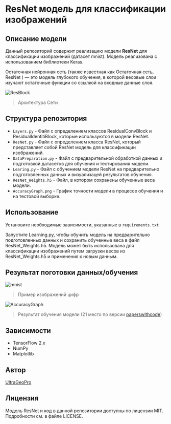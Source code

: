 
# ResNet модель для классификации изображений
## Описание модели
Данный репозиторий содержит реализацию модели **ResNet** для классификации изображений (датасет mnist). Модель реализована с использованием библиотеки Keras.

Остаточная нейронная сеть (также известная как Остаточная сеть, ResNet ) — это модель глубокого обучения, в которой весовые слои изучают остаточные функции со ссылкой на входные данные слоя.

![ResBlock](https://github.com/Ultrageopro1966/ResNet/assets/120571667/61ab44e5-f592-476a-8794-a7c8c400f1ac)

> Архитектура Сети

## Структура репозитория
- `Layers.py` - Файл с определением классов ResidualConvBlock и ResidualIdentitiBlock, которые используются в модели ResNet.
- `ResNet.py` - Файл с определением класса ResNet, который представляет собой ResNet модель для классификации изображений.
- `DataPreparation.py` - Файл с предварительной обработкой данных и подготовкой датасетов для обучения и тестирования модели.
- `Learing.py` - Файл с обучением модели ResNet на предварительно подготовленных данных и визуализацей результатов обучения.
- `ResNet_Weights.h5` - Файл, в котором сохранены обученные веса модели.
- `AccuracyGraph.png` - График точности модели в процессе обучения и на тестовой выборке.
## Использование
Установите необходимые зависимости, указанные в `requirements.txt`

Запустите Learning.py, чтобы обучить модель на предварительно подготовленных данных и сохранить обученные веса в файл ResNet_Weights.h5.
Модель может быть использована для классификации изображений путем загрузки весов из ResNet_Weights.h5 и применения к новым данным.

## Результат поготовки данных/обучения
![mnist](https://github.com/Ultrageopro1966/ResNet/assets/120571667/879c5d67-8258-44ba-8894-eed421454b53)

> Пример изображений цифр

![AccuracyGraph](https://github.com/Ultrageopro1966/ResNet/assets/120571667/4818f901-c7bf-4e17-93d0-773d4b732d9b)

> Результат обучения модели (21 место по версии [paperswithcode](https://paperswithcode.com/sota/image-classification-on-mnist?metric=Accuracy)) 

## Зависимости
- TensorFlow 2.x
- NumPy
- Matplotlib

## Автор
[UltraGeoPro](https://github.com/Ultrageopro1966)

## Лицензия
Модель ResNet и код в данной репозитории доступны по лицензии MIT. Подробности см. в файле LICENSE.
